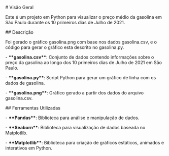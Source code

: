 ﻿\# Visão Geral

Este é um projeto em Python para visualizar o preço médio da gasolina em São Paulo durante os 10 primeiros dias de Julho de 2021.

\## Descrição

Foi gerado o gráfico gasolina.png com base nos dados gasolina.csv, e o código para gerar o gráfico esta descrito no gasolina.py.

\- **\*\*gasolina.csv\*\***: Conjunto de dados contendo informações sobre o preço da gasolina ao longo dos 10 primeiros dias de Julho de 2021 em São Paulo.

\- **\*\*gasolina.py\*\***: Script Python para gerar um gráfico de linha com os dados de gasolina.

\- **\*\*gasolina.png\*\***: Gráfico gerado a partir dos dados do arquivo gasolina.csv.

\## Ferramentas Utilizadas

\- **\*\*Pandas\*\***: Biblioteca para análise e manipulação de dados.

\- **\*\*Seaborn\*\***: Biblioteca para visualização de dados baseada no Matplotlib.

\- **\*\*Matplotlib\*\***: Biblioteca para criação de gráficos estáticos, animados e interativos em Python.



